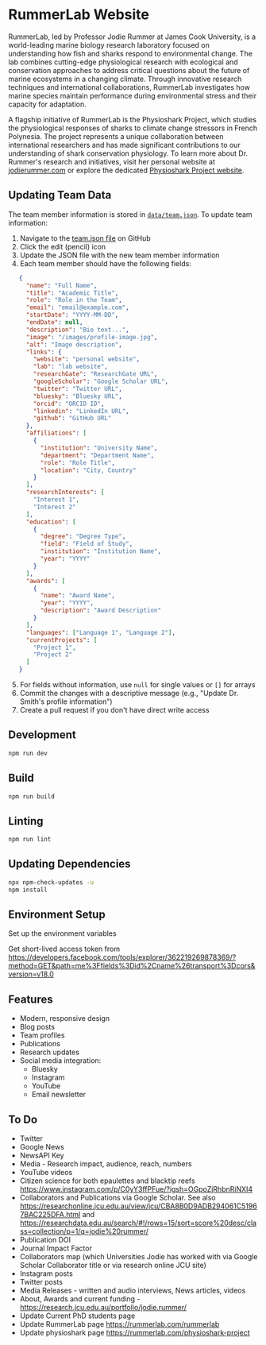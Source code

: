# RummerLab Website

RummerLab, led by Professor Jodie Rummer at James Cook University, is a world-leading marine biology research laboratory focused on understanding how fish and sharks respond to environmental change. The lab combines cutting-edge physiological research with ecological and conservation approaches to address critical questions about the future of marine ecosystems in a changing climate. Through innovative research techniques and international collaborations, RummerLab investigates how marine species maintain performance during environmental stress and their capacity for adaptation.

A flagship initiative of RummerLab is the Physioshark Project, which studies the physiological responses of sharks to climate change stressors in French Polynesia. The project represents a unique collaboration between international researchers and has made significant contributions to our understanding of shark conservation physiology. To learn more about Dr. Rummer's research and initiatives, visit her personal website at [jodierummer.com](https://jodierummer.com) or explore the dedicated [Physioshark Project website](https://physioshark.org).

## Updating Team Data

The team member information is stored in [`data/team.json`](data/team.json). To update team information:

1. Navigate to the [team.json file](data/team.json) on GitHub
2. Click the edit (pencil) icon
3. Update the JSON file with the new team member information
4. Each team member should have the following fields:

```json
   {
     "name": "Full Name",
     "title": "Academic Title",
     "role": "Role in the Team",
     "email": "email@example.com",
     "startDate": "YYYY-MM-DD",
     "endDate": null,
     "description": "Bio text...",
     "image": "/images/profile-image.jpg",
     "alt": "Image description",
     "links": {
       "website": "personal website",
       "lab": "lab website",
       "researchGate": "ResearchGate URL",
       "googleScholar": "Google Scholar URL",
       "twitter": "Twitter URL",
       "bluesky": "Bluesky URL",
       "orcid": "ORCID ID",
       "linkedin": "LinkedIn URL",
       "github": "GitHub URL"
     },
     "affiliations": [
       {
         "institution": "University Name",
         "department": "Department Name",
         "role": "Role Title",
         "location": "City, Country"
       }
     ],
     "researchInterests": [
       "Interest 1",
       "Interest 2"
     ],
     "education": [
       {
         "degree": "Degree Type",
         "field": "Field of Study",
         "institution": "Institution Name",
         "year": "YYYY"
       }
     ],
     "awards": [
       {
         "name": "Award Name",
         "year": "YYYY",
         "description": "Award Description"
       }
     ],
     "languages": ["Language 1", "Language 2"],
     "currentProjects": [
       "Project 1",
       "Project 2"
     ]
   }
```

5. For fields without information, use `null` for single values or `[]` for arrays
6. Commit the changes with a descriptive message (e.g., "Update Dr. Smith's profile information")
7. Create a pull request if you don't have direct write access

## Development

```bash
npm run dev
```

## Build

```bash
npm run build
```

## Linting

```bash
npm run lint
```

## Updating Dependencies

```bash
npx npm-check-updates -u
npm install
```

## Environment Setup

Set up the environment variables

Get short-lived access token from https://developers.facebook.com/tools/explorer/362219269878369/?method=GET&path=me%3Ffields%3Did%2Cname%26transport%3Dcors&version=v18.0

## Features

- Modern, responsive design
- Blog posts
- Team profiles
- Publications
- Research updates
- Social media integration:
  - Bluesky
  - Instagram
  - YouTube
  - Email newsletter

## To Do

- Twitter
- Google News
- NewsAPI Key
- Media - Research impact, audience, reach, numbers
- YouTube videos
- Citizen science for both epaulettes and blacktip reefs https://www.instagram.com/p/C0yY3ffPFue/?igsh=OGpoZjRhbnRiNXI4
- Collaborators and Publications via Google Scholar. See also https://researchonline.jcu.edu.au/view/jcu/CBA8B0D9ADB294061C51967BAC225DFA.html and https://researchdata.edu.au/search/#!/rows=15/sort=score%20desc/class=collection/p=1/q=jodie%20rummer/
- Publication DOI
- Journal Impact Factor
- Collaborators map (which Universities Jodie has worked with via Google Scholar Collaborator title or via research online JCU site)
- Instagram posts
- Twitter posts
- Media Releases - written and audio interviews, News articles, videos
- About, Awards and current funding - https://research.jcu.edu.au/portfolio/jodie.rummer/
- Update Current PhD students page
- Update RummerLab page https://rummerlab.com/rummerlab
- Update physioshark page https://rummerlab.com/physioshark-project